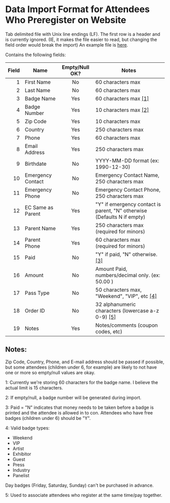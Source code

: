 Data Import Format for Attendees Who Preregister on Website
===========================================================

 Tab delimited file with Unix line endings (LF). The first row is a header and is
 currently ignored. (IE, it makes the file easier to read, but changing the field order
 would break the import)
 An example file is [here](PreRegDataImportExample.tsv).
 
 
 Contains the following fields:

| Field | Name              | Empty/Null OK? | Notes                                                                   |
| ----: | ----------------- | :------------: | ----------------------------------------------------------------------- |
|   1   | First Name        | No             | 60 characters max                                                       |
|   2   | Last Name         | No             | 60 characters max                                                       |
|   3   | Badge Name        | Yes            | 60 characters max [[1]](#1)                                             |
|   4   | Badge Number      | Yes            | 10 characters max [[2]](#2)                                             |
|   5   | Zip Code          | Yes            | 10 characters max                                                       |
|   6   | Country           | Yes            | 250 characters max                                                      |
|   7   | Phone             | Yes            | 60 characters max                                                       |
|   8   | Email Address     | Yes            | 250 characters max                                                      |
|   9   | Birthdate         | No             | YYYY-MM-DD format (ex: 1990-12-30)                                      |
|  10   | Emergency Contact | No             | Emergency Contact Name, 250 characters max                              |
|  11   | Emergency Phone   | No             | Emergency Contact Phone, 250 characters max                             |
|  12   | EC Same as Parent | Yes            | "Y" if emergency contact is parent, "N" otherwise (Defaults N if empty) |
|  13   | Parent Name       | Yes            | 250 characters max (required for minors)                                |
|  14   | Parent Phone      | Yes            | 60 characters max (required for minors)                                 |
|  15   | Paid              | No             | "Y" if paid, "N" otherwise. [[3]](#3)                                   |
|  16   | Amount            | No             | Amount Paid, numbers/decimal only. (ex: 50.00 )                         |
|  17   | Pass Type         | No             | 50 characters max, "Weekend", "VIP", etc [[4]](#4)                      |
|  18   | Order ID          | No             | 32 alphanumeric characters (lowercase a-z 0-9) [[5]](#5)                |
|  19   | Notes             | Yes            | Notes/comments (coupon codes, etc)                                      | 
 
 
Notes:
------
Zip Code, Country, Phone, and E-mail address should be passed if possible, but some attendees (children under 6,
for example) are likely to not have one or more so empty/null values are okay.

<a name="1"></a>1: Currently we're storing 60 characters for the badge name. I believe the actual limit
is 15 characters.

<a name="2"></a>2: If empty/null, a badge number will be generated during import.

<a name="3"></a>3: Paid = "N" indicates that money needs to be taken before a badge is printed and the attendee
is allowed in to con. Attendees who have free badges (children under 6) should be "Y".

<a name="4"></a>4: Valid badge types: 

- Weekend
- VIP
- Artist
- Exhibitor
- Guest
- Press
- Industry
- Panelist

Day badges (Friday, Saturday, Sunday) can't be purchased in advance.

<a name="5"></a>5: Used to associate attendees who register at the same time/pay together.